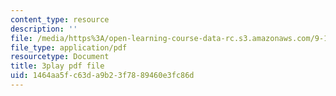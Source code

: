 ```yaml
---
content_type: resource
description: ''
file: /media/https%3A/open-learning-course-data-rc.s3.amazonaws.com/9-14-brain-structure-and-its-origins-spring-2014/1464aa5fc63da9b23f7889460e3fc86d_555137.pdf
file_type: application/pdf
resourcetype: Document
title: 3play pdf file
uid: 1464aa5f-c63d-a9b2-3f78-89460e3fc86d
---
```

